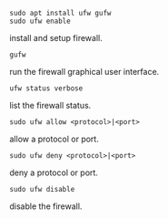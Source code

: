 ```
sudo apt install ufw gufw
sudo ufw enable
```

install and setup firewall.

```
gufw
```

run the firewall graphical user interface.

```
ufw status verbose
```

list the firewall status.

```
sudo ufw allow <protocol>|<port>
```

allow a protocol or port.

```
sudo ufw deny <protocol>|<port>
```

deny a protocol or port.

```
sudo ufw disable
```

disable the firewall.